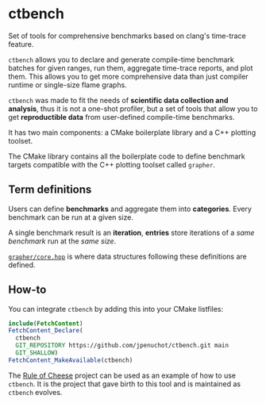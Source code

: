 # ctbench

Set of tools for comprehensive benchmarks based on clang's time-trace feature.

`ctbench` allows you to declare and generate compile-time benchmark batches for
given ranges, run them, aggregate time-trace reports, and plot them.
This allows you to get more comprehensive data than just compiler runtime
or single-size flame graphs.

`ctbench` was made to fit the needs of **scientific data collection
and analysis**, thus it is not a one-shot profiler, but a set of tools that
allow you to get **reproductible data** from user-defined compile-time
benchmarks.

It has two main components: a CMake boilerplate library and a C++ plotting toolset.

The CMake library contains all the boilerplate code to define benchmark targets
compatible with the C++ plotting toolset called `grapher`.

## Term definitions

Users can define **benchmarks** and aggregate them into **categories**.
Every benchmark can be run at a given size.

A single benchmark result is an **iteration**, **entries** store iterations of a
*same benchmark* run at the *same size*.

[`grapher/core.hpp`](grapher/include/grapher/core.hpp) is where data structures
following these definitions are defined.

## How-to

You can integrate `ctbench` by adding this into your CMake listfiles:

```cmake
include(FetchContent)
FetchContent_Declare(
  ctbench
  GIT_REPOSITORY https://github.com/jpenuchot/ctbench.git main
  GIT_SHALLOW)
FetchContent_MakeAvailable(ctbench)
```

The [Rule of Cheese](https://github.com/JPenuchot/rule-of-cheese) project can be
used as an example of how to use `ctbench`. It is the project that gave birth to
this tool and is maintained as `ctbench` evolves.
